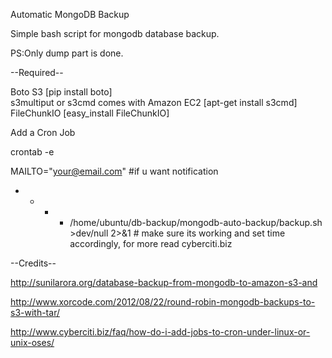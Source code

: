 Automatic MongoDB Backup

Simple bash script for mongodb database backup.

PS:Only dump part is done.

--Required--

Boto S3 [pip install boto] <br/>
s3multiput or s3cmd comes with Amazon EC2 [apt-get install s3cmd] <br/>
FileChunkIO [easy_install FileChunkIO]

Add a Cron Job

crontab -e

MAILTO="your@email.com" #if u want notification

* * * * /home/ubuntu/db-backup/mongodb-auto-backup/backup.sh >dev/null 2>&1 # make sure its working and set time accordingly, for more read cyberciti.biz


--Credits--

http://sunilarora.org/database-backup-from-mongodb-to-amazon-s3-and

http://www.xorcode.com/2012/08/22/round-robin-mongodb-backups-to-s3-with-tar/

http://www.cyberciti.biz/faq/how-do-i-add-jobs-to-cron-under-linux-or-unix-oses/
